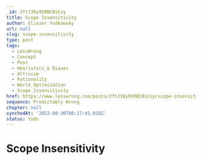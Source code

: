 ```yaml
---
_id: 2ftJ38y9SRBCBsCzy
title: Scope Insensitivity
author: Eliezer Yudkowsky
url: null
slug: scope-insensitivity
type: post
tags:
  - LessWrong
  - Concept
  - Post
  - Heuristics_& Biases
  - Altruism
  - Rationality
  - World_Optimization
  - Scope_Insensitivity
href: https://www.lesswrong.com/posts/2ftJ38y9SRBCBsCzy/scope-insensitivity
sequence: Predictably Wrong
chapter: null
synchedAt: '2022-08-30T08:17:41.018Z'
status: todo
---
```


# Scope Insensitivity
